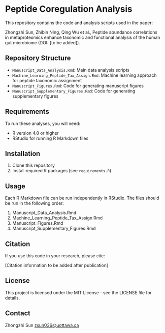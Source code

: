 # Peptide Coregulation Analysis

This repository contains the code and analysis scripts used in the paper:

Zhongzhi Sun, Zhibin Ning, Qing Wu et al., Peptide abundance correlations in metaproteomics enhance taxonomic and functional analysis of the human gut microbiome
(DOI: [to be added]).

## Repository Structure

- `Manuscript_Data_Analysis.Rmd`: Main data analysis scripts
- `Machine_Learning_Peptide_Tax_Assign.Rmd`: Machine learning approach for peptide taxonomic assignment
- `Manuscript_Figures.Rmd`: Code for generating manuscript figures
- `Manuscript_Supplementary_Figures.Rmd`: Code for generating supplementary figures

## Requirements

To run these analyses, you will need:
- R version 4.0 or higher
- RStudio for running R Markdown files

## Installation

1. Clone this repository
2. Install required R packages (see `requirements.R`)

## Usage

Each R Markdown file can be run independently in RStudio. The files should be run in the following order:
1. Manuscript_Data_Analysis.Rmd
2. Machine_Learning_Peptide_Tax_Assign.Rmd
3. Manuscript_Figures.Rmd
4. Manuscript_Supplementary_Figures.Rmd

## Citation

If you use this code in your research, please cite:

[Citation information to be added after publication]

## License

This project is licensed under the MIT License - see the LICENSE file for details.

## Contact
Zhongzhi Sun
zsun036@uottawa.ca